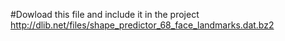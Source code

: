 #Dowload this file and include it in the project http://dlib.net/files/shape_predictor_68_face_landmarks.dat.bz2
